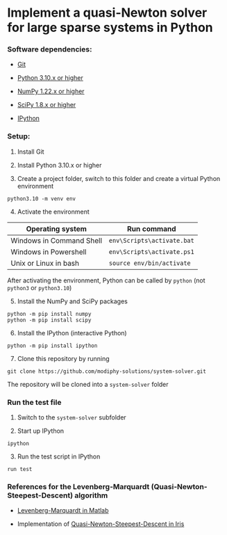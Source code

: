 # Implement a quasi-Newton solver for large sparse systems in Python

### Software dependencies:

* [Git](http://www.git-scm.com)

* [Python 3.10.x or higher](www.python.org)

* [NumPy 1.22.x or higher](www.numpy.org)

* [SciPy 1.8.x or higher](www.scipy.org)

* [IPython](www.ipython.org)


### Setup:

1. Install Git 

2. Install Python 3.10.x or higher

3. Create a project folder, switch to this folder and create a virtual
   Python environment

```
python3.10 -m venv env
```

4. Activate the environment

Operating system | Run command 
---|---
Windows in Command Shell | `env\Scripts\activate.bat`
Windows in Powershell | `env\Scripts\activate.ps1`
Unix or Linux in bash | `source env/bin/activate`

After activating the environment, Python can be called by `python` (not
`python3` or `python3.10`)

5. Install the NumPy and SciPy packages

```
python -m pip install numpy
python -m pip install scipy
```

6. Install the IPython (interactive Python)

```
python -m pip install ipython
```


7. Clone this repository by running

```
git clone https://github.com/modiphy-solutions/system-solver.git
```

The repository will be cloned into a `system-solver` folder


### Run the test file

1. Switch to the `system-solver` subfolder

2. Start up IPython

```
ipython
```

3. Run the test script in IPython

```
run test
```


### References for the Levenberg-Marquardt (Quasi-Newton-Steepest-Descent) algorithm

* [Levenberg-Marquardt in Matlab](https://www.mathworks.com/help/optim/ug/equation-solving-algorithms.html?searchHighlight=Levenberg-Marquardt&s_tid=srchtitle_Levenberg-Marquardt_3)

* Implementation of [Quasi-Newton-Steepest-Descent in Iris](https://github.com/IRIS-Solutions-Team/IRIS-Toolbox/blob/bleeding/%2Bsolver/%2Balgorithm/qnsd.m)


